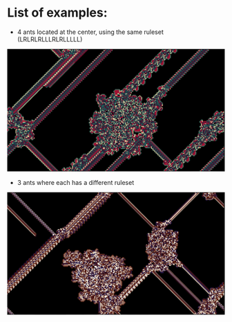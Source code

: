 # List of examples:
* 4 ants located at the center, using the same ruleset (LRLRLRLLLRLRLLLLL)

![""](https://raw.githubusercontent.com/Julioalbornozv/Langton-Anthill/master/examples/Ex1/Example_1.png)

* 3 ants where each has a different ruleset

![""](https://raw.githubusercontent.com/Julioalbornozv/Langton-Anthill/master/examples/Ex2/Example_2.png)
